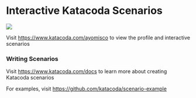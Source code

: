 # Interactive Katacoda Scenarios

[![](http://shields.katacoda.com/katacoda/ayomisco/count.svg)](https://www.katacoda.com/ayomisco "Get your profile on Katacoda.com")

Visit https://www.katacoda.com/ayomisco to view the profile and interactive scenarios

### Writing Scenarios
Visit https://www.katacoda.com/docs to learn more about creating Katacoda scenarios

For examples, visit https://github.com/katacoda/scenario-example
